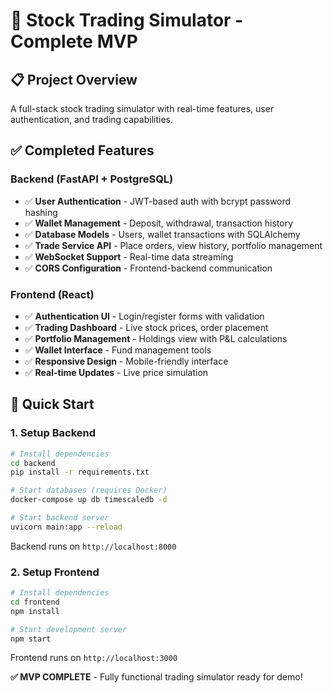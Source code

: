 # 🚀 Stock Trading Simulator - Complete MVP

## 📋 Project Overview

A full-stack stock trading simulator with real-time features, user authentication, and trading capabilities.

## ✅ Completed Features

### Backend (FastAPI + PostgreSQL)
- ✅ **User Authentication** - JWT-based auth with bcrypt password hashing
- ✅ **Wallet Management** - Deposit, withdrawal, transaction history
- ✅ **Database Models** - Users, wallet transactions with SQLAlchemy
- ✅ **Trade Service API** - Place orders, view history, portfolio management
- ✅ **WebSocket Support** - Real-time data streaming
- ✅ **CORS Configuration** - Frontend-backend communication

### Frontend (React)
- ✅ **Authentication UI** - Login/register forms with validation
- ✅ **Trading Dashboard** - Live stock prices, order placement
- ✅ **Portfolio Management** - Holdings view with P&L calculations
- ✅ **Wallet Interface** - Fund management tools
- ✅ **Responsive Design** - Mobile-friendly interface
- ✅ **Real-time Updates** - Live price simulation

## 🚀 Quick Start

### 1. Setup Backend
```bash
# Install dependencies
cd backend
pip install -r requirements.txt

# Start databases (requires Docker)
docker-compose up db timescaledb -d

# Start backend server
uvicorn main:app --reload
```

Backend runs on `http://localhost:8000`

### 2. Setup Frontend
```bash
# Install dependencies
cd frontend
npm install

# Start development server
npm start
```

Frontend runs on `http://localhost:3000`

**✅ MVP COMPLETE** - Fully functional trading simulator ready for demo!

